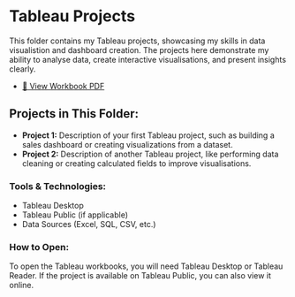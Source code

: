 # Tableau Projects

This folder contains my Tableau projects, showcasing my skills in data visualistion and dashboard creation. The projects here demonstrate my ability to analyse data, create interactive visualisations, and present insights clearly.  

- [📂 View Workbook PDF]()

## Projects in This Folder:
- **Project 1:** Description of your first Tableau project, such as building a sales dashboard or creating visualizations from a dataset.
- **Project 2:** Description of another Tableau project, like performing data cleaning or creating calculated fields to improve visualisations.

### Tools & Technologies:
- Tableau Desktop
- Tableau Public (if applicable)
- Data Sources (Excel, SQL, CSV, etc.)

### How to Open:
To open the Tableau workbooks, you will need Tableau Desktop or Tableau Reader.
If the project is available on Tableau Public, you can also view it online.


